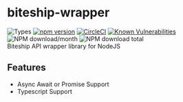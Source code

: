 # biteship-wrapper
![Types](https://img.shields.io/npm/types/biteship-wrapper)
[![npm version](https://img.shields.io/npm/v/biteship-wrapper.svg?style=flat-square)](https://www.npmjs.org/package/biteship-wrapper)
[![CircleCI](https://dl.circleci.com/status-badge/img/gh/aalfiann/biteship-wrapper/tree/master.svg?style=svg)](https://dl.circleci.com/status-badge/redirect/gh/aalfiann/biteship-wrapper/tree/master)
[![Known Vulnerabilities](https://snyk.io//test/github/aalfiann/biteship-wrapper/badge.svg?targetFile=package.json)](https://snyk.io//test/github/aalfiann/biteship-wrapper?targetFile=package.json)
![NPM download/month](https://img.shields.io/npm/dm/biteship-wrapper.svg)
![NPM download total](https://img.shields.io/npm/dt/biteship-wrapper.svg)  
Biteship API wrapper library for NodeJS

## Features
- Async Await or Promise Support
- Typescript Support

